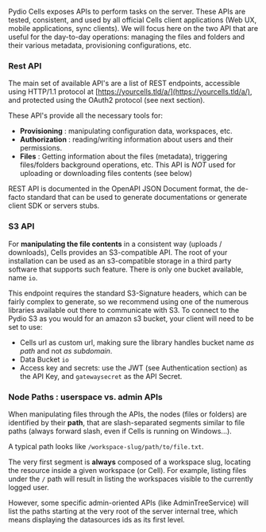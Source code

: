 Pydio Cells exposes APIs to perform tasks on the server. These APIs are tested, consistent, and used by all official Cells client applications (Web UX, mobile applications, sync clients). We will focus here on the two API that are useful for the day-to-day operations: managing the files and folders and their various metadata, provisioning configurations, etc.

### Rest API

The main set of available API's are a list of REST endpoints, accessible using HTTP/1.1 protocol at [https://yourcells.tld/a/](https://yourcells.tld/a/), and protected using the OAuth2 protocol (see next section). 

These API's provide all the necessary tools for: 

 * **Provisioning** : manipulating configuration data, workspaces, etc.
 * **Authorization** : reading/writing information about users and their permissions.
 * **Files** : Getting information about the files (metadata), triggering files/folders background operations, etc. This API is _NOT_ used for uploading or downloading files contents (see below)


REST API is documented in the OpenAPI JSON Document format, the de-facto standard that can be used to generate documentations or generate client SDK or servers stubs. 

### S3 API 

For **manipulating the file contents** in a consistent way (uploads / downloads), Cells provides an S3-compatible API. The root of your installation can be used as an s3-compatible storage in a third party software that supports such feature. There is only one bucket available, name `io`. 

This endpoint requires the standard S3-Signature headers, which can be fairly complex to generate, so we recommend using one of the numerous libraries available out there to communicate with S3. To connect to the Pydio S3 as you would for an amazon s3 bucket, your client will need to be set to use:
 - Cells url as custom url, making sure the library handles bucket name _as path_ and not _as subdomain_.
 - Data Bucket `io`
 - Access key and secrets: use the JWT (see Authentication section) as the API Key, and `gatewaysecret` as the API Secret.

### Node Paths : userspace vs. admin APIs

When manipulating files through the APIs, the nodes (files or folders) are identified by their **path**, that are slash-separated segments similar to file paths (always forward slash, even if Cells is running on Windows...). 

A typical path looks like `/workspace-slug/path/to/file.txt`. 

The very first segment is **always** composed of a workspace slug, locating the resource inside a given workspace (or Cell). For example, listing files under the `/` path will result in listing the workspaces visible to the currently logged user.

However, some specific admin-oriented APIs (like AdminTreeService) will list the paths starting at the very root of the server internal tree, which means displaying the datasources ids as its first level.